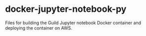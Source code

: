 # docker-jupyter-notebook-py
Files for building the Guild Jupyter notebook Docker container and deploying the container on AWS. 

